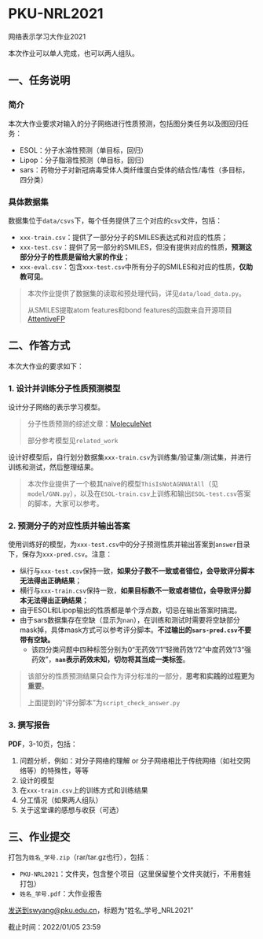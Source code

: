 # PKU-NRL2021

网络表示学习大作业2021

本次作业可以单人完成，也可以两人组队。

## 一、任务说明

### 简介

本次大作业要求对输入的分子网络进行性质预测，包括图分类任务以及图回归任务：

- ESOL：分子水溶性预测（单目标，回归）
- Lipop：分子脂溶性预测（单目标，回归）
- sars：药物分子对新冠病毒受体人类纤维蛋白受体的结合性/毒性（多目标，四分类）

### 具体数据集

数据集位于`data/csvs`下，每个任务提供了三个对应的`csv`文件，包括：

- `xxx-train.csv`：提供了一部分分子的SMILES表达式和对应的性质；
- `xxx-test.csv`：提供了另一部分的SMILES，但没有提供对应的性质，**预测这部分分子的性质是留给大家的作业**；
- `xxx-eval.csv`：包含`xxx-test.csv`中所有分子的SMILES和对应的性质，**仅助教可见**。

> 本次作业提供了数据集的读取和预处理代码，详见`data/load_data.py`。
> 
> 从SMILES提取atom features和bond features的函数来自开源项目[AttentiveFP](https://github.com/OpenDrugAI/AttentiveFP)

## 二、作答方式

本次大作业的要求如下：

### 1. 设计并训练分子性质预测模型

设计分子网络的表示学习模型。

> 分子性质预测的综述文章：[MoleculeNet](https://pubs.rsc.org/en/content/articlelanding/2018/sc/c7sc02664a)
>
> 部分参考模型见`related_work`

设计好模型后，自行划分数据集`xxx-train.csv`为训练集/验证集/测试集，并进行训练和测试，然后整理结果。

> 本次作业提供了一个极其naive的模型`ThisIsNotAGNNAtAll`（见`model/GNN.py`），以及在`ESOL-train.csv`上训练和输出`ESOL-test.csv`答案的脚本，大家可以参考。

### 2. 预测分子的对应性质并输出答案

使用训练好的模型，为`xxx-test.csv`中的分子预测性质并输出答案到`answer`目录下，保存为`xxx-pred.csv`。注意：

- 纵行与`xxx-test.csv`保持一致，**如果分子数不一致或者错位，会导致评分脚本无法得出正确结果**；
- 横行与`xxx-train.csv`保持一致，**如果目标数不一致或者错位，会导致评分脚本无法得出正确结果**；
- 由于ESOL和Lipop输出的性质都是单个浮点数，切忌在输出答案时搞混。
- 由于sars数据集存在空缺（显示为`nan`），在训练和测试时需要将空缺部分mask掉，具体mask方式可以参考评分脚本。**不过输出的`sars-pred.csv`不要带有空缺。**
  - 该四分类问题中四种标签分别为0“无药效”/1“轻微药效”/2“中度药效”/3“强药效”，**`nan`表示药效未知，切勿将其当成一类标签**。

> 该部分的性质预测结果只会作为评分标准的一部分，**思考和实践的过程更为重要**。
>
> 上面提到的“评分脚本”为`script_check_answer.py`

### 3. 撰写报告

**PDF**，3-10页，包括：

1. 问题分析，例如：对分子网络的理解 or 分子网络相比于传统网络（如社交网络等）的特殊性，等等
2. 设计的模型
3. 在`xxx-train.csv`上的训练方式和训练结果
4. 分工情况（如果两人组队）
5. 关于这堂课的感想与收获（可选）

## 三、作业提交

打包为`姓名_学号.zip`（rar/tar.gz也行），包括：

- `PKU-NRL2021`：文件夹，包含整个项目（这里保留整个文件夹就行，不用套娃打包）
- `姓名_学号.pdf`：大作业报告

发送到swyang@pku.edu.cn，标题为“姓名_学号_NRL2021”

截止时间：2022/01/05 23:59
